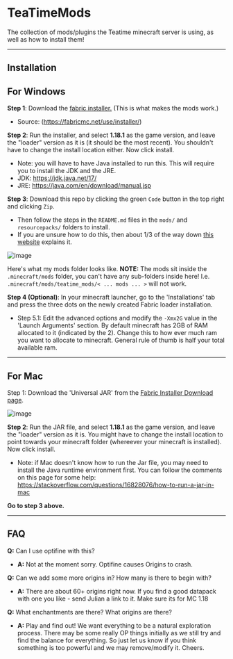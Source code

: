 # TeaTimeMods
The collection of mods/plugins the Teatime minecraft server is using, as well as how to install them!

---

## Installation

## For Windows
**Step 1**: Download the [fabric installer.](../main/fabric-installer-0.10.2.exe) (This is what makes the mods work.)
  - Source: (https://fabricmc.net/use/installer/)

**Step 2**: Run the installer, and select **1.18.1** as the game version, and leave the "loader" version as it is (it should be the most recent). You shouldn't have to change the install location either. Now click install.
  - Note: you will have to have Java installed to run this. This will require you to install the JDK and the JRE.
  - JDK: https://jdk.java.net/17/
  - JRE: https://java.com/en/download/manual.jsp

**Step 3**: Download this repo by clicking the green `Code` button in the top right and clicking `Zip`.
  - Then follow the steps in the `README.md` files in the `mods/` and `resourcepacks/` folders to install.
  - If you are unsure how to do this, then about 1/3 of the way down [this website](https://www.alphr.com/fabric-install-mods/) explains it.

![image](https://user-images.githubusercontent.com/85176789/161418929-ec6414ae-06c1-4762-99da-62a490b4a1e0.png)

Here's what my mods folder looks like. **NOTE:** The mods sit inside the `.minecraft/mods` folder, you can't have any sub-folders inside here! I.e. `.minecraft/mods/teatime_mods/< ... mods ... >` will not work. 

**Step 4 (Optional)**: In your minecraft launcher, go to the 'Installations' tab and press the three dots on the newly created Fabric loader installation.
  - Step 5.1: Edit the advanced options and modify the `-Xmx2G` value in the 'Launch Arguments' section. By default minecraft has 2GB of RAM allocated to it (indicated by the 2). Change this to how ever much ram you want to allocate to minecraft. General rule of thumb is half your total available ram.
   
---

## For Mac
Step 1: Download the 'Universal JAR' from the [Fabric Installer Download page](https://fabricmc.net/use/installer/).
  
  ![image](https://user-images.githubusercontent.com/85176789/161418991-21ae16c3-1149-47ab-af52-9a3227d38dce.png)

**Step 2**: Run the JAR file, and select **1.18.1** as the game version, and leave the "loader" version as it is. You might have to change the install location to point towards your minecraft folder (whereever your minecraft is installed). Now click install. 
  - Note: if Mac doesn't know how to run the Jar file, you may need to install the Java runtime environment first. You can follow the comments on this page for some help: https://stackoverflow.com/questions/16828076/how-to-run-a-jar-in-mac

**Go to step 3 above.**

---

## FAQ

**Q:** Can I use optifine with this?
  - **A:** Not at the moment sorry. Optifine causes Origins to crash.

**Q:** Can we add some more origins in? How many is there to begin with?
  - **A:** There are about 60+ origins right now. If you find a good datapack with one you like - send Julian a link to it. Make sure its for MC 1.18

**Q:** What enchantments are there? What origins are there?
  - **A:** Play and find out! We want everything to be a natural exploration process. There may be some really OP things initially as we still try and find the balance for everything. So just let us know if you think something is too powerful and we may remove/modify it. Cheers.
